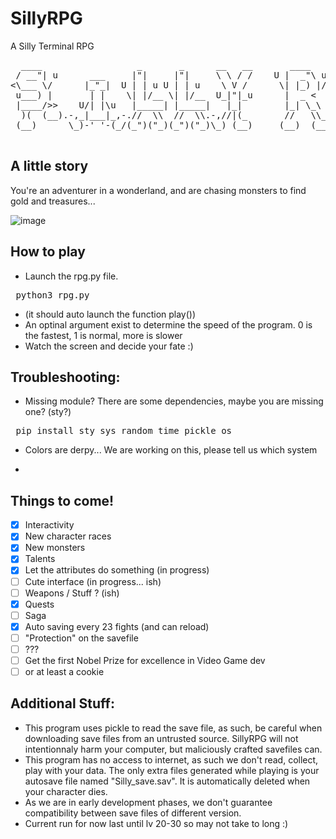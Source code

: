 # SillyRPG
A Silly Terminal RPG
<pre>
  ____                  _       _      __   __       ____      ____      ____   
 / __"| u      ___     |"|     |"|     \ \ / /    U |  _"\ u U|  _"\ uU /"___|u 
<\___ \/      |_"_|  U | | u U | | u    \ V /      \| |_) |/ \| |_) |/\| |  _ / 
 u___) |       | |    \| |/__ \| |/__  U_|"|_u      |  _ <    |  __/   | |_| |  
 |____/>>    U/| |\u   |_____| |_____|   |_|        |_| \_\   |_|       \____|  
  )(  (__).-,_|___|_,-.//  \\  //  \\.-,//|(_       //   \\_  ||>>_     _)(|_   
 (__)      \_)-' '-(_/(_")("_)(_")("_)\_) (__)     (__)  (__)(__)__)   (__)__) 
 </pre>

## A little story
You're an adventurer in a wonderland, and are chasing monsters to find gold and treasures...

![image](https://user-images.githubusercontent.com/23337944/140618001-2fb310cc-f1f7-4e17-a2b9-18842887899e.png)

## How to play

- Launch the rpg.py file. 
<pre> python3 rpg.py</pre>
- (it should auto launch the function play())
- An optinal argument exist to determine the speed of the program. 0 is the fastest, 1 is normal, more is slower
- Watch the screen and decide your fate :)

## Troubleshooting:

- Missing module? There are some dependencies, maybe you are missing one? (sty?)
<pre> pip install sty sys random time pickle os</pre>

- Colors are derpy... We are working on this, please tell us which system

- 

## Things to come!

- [X] Interactivity
- [X] New character races
- [X] New monsters
- [X] Talents
- [X] Let the attributes do something (in progress)
- [ ] Cute interface (in progress... ish)
- [ ] Weapons / Stuff ? (ish)
- [X] Quests
- [ ] Saga
- [X] Auto saving every 23 fights (and can reload)
- [ ] "Protection" on the savefile
- [ ] ???
- [ ] Get the first Nobel Prize for excellence in Video Game dev 
- [ ] or at least a cookie

## Additional Stuff:
- This program uses pickle to read the save file, as such, be careful when downloading save files from an untrusted source. SillyRPG will not intentionnaly harm your computer, but maliciously crafted savefiles can.
- This program has no access to internet, as such we don't read, collect, play with your data. The only extra files generated while playing is your autosave file named "Silly_save.sav". It is automatically deleted when your character dies.
- As we are in early development phases, we don't guarantee compatibility between save files of different version.
- Current run for now last until lv 20-30 so may not take to long :)
